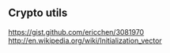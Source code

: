 Crypto utils
--------


https://gist.github.com/ericchen/3081970
http://en.wikipedia.org/wiki/Initialization_vector
